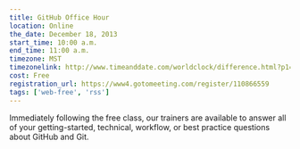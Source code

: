 ```yaml
---
title: GitHub Office Hour
location: Online
the_date: December 18, 2013
start_time: 10:00 a.m.
end_time: 11:00 a.m.
timezone: MST
timezonelink: http://www.timeanddate.com/worldclock/difference.html?p1=75
cost: Free
registration_url: https://www4.gotomeeting.com/register/110866559
tags: ['web-free', 'rss']
---
```


Immediately following the free class, our trainers are available to answer all of your getting-started, technical, workflow, or best practice questions about GitHub and Git.

